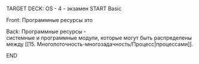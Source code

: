 TARGET DECK: OS - 4 - экзамен
START
Basic

Front: Программные ресурсы это

Back: Программные ресурсы - системные и программные модули, которые могут быть распределены между [[15. Многопоточность-многозадачность/Процесс|процессами]].
<!--ID: 1663705565783-->
END


 